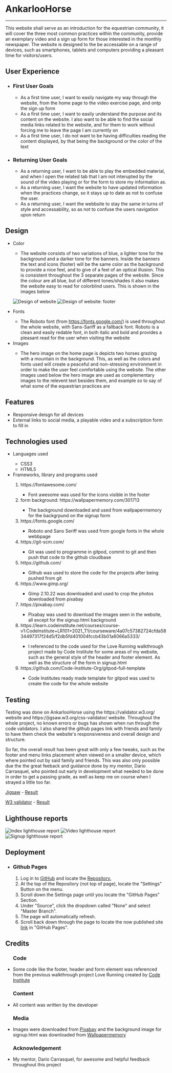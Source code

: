 <h1>  AnkarlooHorse </h1> 
<hr>
    <p>
        This website shall serve as an introduction for the equestrian community, it will cover the three most common practices 
        within the community, provide an exemplary video and a sign up form for those interested in the monthly newspaper. The website is designed to the be accessable on a range of devices, such as smartphones, tablets and computers providing a pleasant time for visitors/users.
    </p>

<h2> User Experience </h2>
        <ul>
            <li><h3>First User Goals</h3></li>
                <ul>
                    <li>As a first time user, I want to easily navigate my way through the website, from the home 
                    page to the video exercise page, and ontp the sign up form</li>
                    <li>As a first time user, I want to easily understand the purpose and its content on the website. I also want to be able to find the social media links related to the website, and for them to work without forcing me to leave the page I am currently on</li>
                    <li>As a first time user, I do not want to be having difficulties reading the content displayed, by that being the background or the color of the text</li>
                </ul>
            <li><h3>Returning User Goals</h3></li>
                <ul>
                    <li>As a returning user, I want to be able to play the embedded material, and when I open the related tab that I am not interupted by the sound of the video playing or for the form to store my information as.</li>
                    <li>As a returning user, I want the website to have updated information when the practices change, so it stays up to date as not to confuse the user.</li>
                    <li>As a returning user, I want the webbsite to stay the same in turns of style and accessability, so as not to confuse the users navigation upon return</li>
                </ul>
        </ul>

<h2> Design </h2>
    <ul>
        <li> Color </li>
            <ul>
                <li> The website consists of two variations of blue, a lighter tone for the background and a darker tone for the
                banners. Inside the banners the text and icons (footer) will be the same color as the background to provide a nice feel, and to give of a feel of an optical illusion. This is consistent throughout the 3 separate pages of the website. Since the colour are all blue, but of different tones/shades it also makes the website easy to read for colorblind users. This is shown in the images below</li>
            </ul>

![Design of website](/assets/screenshots/cimp1-index1.png "index design photo")
![Design of website: footer](/assets/screenshots/cimp1-index3.png "Footer and banner design")
        <li> Fonts </li>
            <ul>
                <li> The Roboto font (from https://fonts.google.com/) is used throughout the whole website, with Sans-Sariff as a fallback font. Roboto is a clean and easily redable font, in both italic and bold and provides a pleasant read for the user when visiting the website</li>
            </ul>
        <li> Images </li>
            <ul>
                <li> The hero image on the home page is depicts two horses grazing with a mountain in the background. This, as well as the colors and fonts used will create a peaceful and non-stressing environment in order to make the user feel comfortable using the website. The other images used below the hero image are used as complementary images to the relevent text besides them, and example so to say of what some of the equestrian practices are</li>
            </ul>
    </ul>

<h2> Features </h2>
    <ul>
        <li> Responsive deisgn for all devices </li>
        <li> External links to social media, a playable video and a subscription form to fill in </li>
    </ul>

<h2> Technologies used </h2>
    <ul>
        <li> Languages used </li>
            <ul>
                <li> CSS3 </li>
                <li> HTML5 </li>
            </ul>
        <li> Frameworks, library and programs used </li>
            <ol>
                <li> https://fontawesome.com/ </li>
                    <ul>
                        <li> Font awesome was used for the icons visible in the footer </li>
                    </ul>
                <li> form background: https://wallpapermemory.com/301713 </li>
                    <ul>
                        <li> The background downloaded and used from wallpapermemory for the backgrpund on the signup form </li>
                    </ul>
                <li> https://fonts.google.com/ </li>
                    <ul>
                        <li> Roboto and Sans Seriff was used from google fonts in the whole webbpage </li>
                    </ul>
                <li> https://git-scm.com/ </li>
                    <ul>
                        <li> Git was used to programme in gitpod, commit to git and then push that code to the github cloudbase </li>
                    </ul>
                <li> https://github.com/ </li>
                    <ul>
                        <li> Github was used to store the code for the projects after being pushed from git </li>
                    </ul>
                <li> https://www.gimp.org/</li>
                    <ul>
                        <li> Gimp 2.10.22 was downloaded and used to crop the photos downloaded from pixabay </li>
                    </ul>
                <li> https://pixabay.com/ </li>
                    <ul>
                        <li> Pixabay was used to download the images seen in the website, all except for the signup.html background </li>
                    </ul>
                <li> https://learn.codeinstitute.net/courses/course-v1:CodeInstitute+LR101+2021_T1/courseware/4a07c57382724cfda5834497317f24d5/f2db5fd401004fccb43b01a6066a5333/ </li>
                    <ul>
                        <li> I referenced to the code used for the Love Running walkthrough project made by Code Institute for some areas of my website, such as the general style of the header and footer element. As well as the structure of the form in signup.html </li>
                    </ul>
                <li> https://github.com/Code-Institute-Org/gitpod-full-template </li>
                    <ul>
                        <li> Code Institutes ready made template for gitpod was used to create the code for the whole website </li>
                    </ul>
            </ol>
    </ul>

<h2> Testing </h2>
    <p>
        Testing was done on AnkarlooHorse using the https://validator.w3.org/ website and https://jigsaw.w3.org/css-validator/ website. Throughout the whole project, no known errors or bugs has shown when run through the code validators. I also shared the github pages link with friends and family to have them check the website's responsiveness and overall design and structure.
        <p>
        So far, the overall result has been great with only a few tweaks, such as the footer and menu links placement when viewed on a smaller device, which where pointed out by said family and friends. This was also only possible due the the great feeback and guidance done by my mentor, Dario Carrasquel, who pointed out early in development what needed to be done in order to get a passing grade, as well as keep me on course when I strayed a little too far.
        </p>
    </p>

<p> <a href="https://jigsaw.w3.org/css-validator/">Jigsaw</a> - <a href="      https://jigsaw.w3.org/css-validator/validator?uri=https%3A%2F%2Febbastrandholm.github.io%2Fmilestone-project-1%2F&profile=css3svg&usermedium=all&warning=1&vextwarning=&lang=sv">Result</a>
</p>

<p> <a href="https://validator.w3.org/">W3 validator</a>  - <a href="https://validator.w3.org/nu/?doc=https%3A%2F%2Febbastrandholm.github.io%2Fmilestone-project-1%2F">Result</a>
</p>

<h2> Lighthouse reports </h2>

![Index lighthouse report](/assets/screenshots/cimp1-index-lighthouse.png "Index Lighthouse")
![Video lighthouse report](/assets/screenshots/cimp1-video-lighthouse.png "Video lighthouse")
![Signup lighthouse report](/assets/screenshots/cimp1-signup-lighthouse.png "Signup lighthouse")

<h2> Deployment </h2>
    <ul>
        <li><h3>Github Pages</h3></li>
            <ol>
                <li>Log in to <a href="https://github.com/EbbaStrandholm">GitHub</a> and locate the <a href="https://github.com/EbbaStrandholm/milestone-project-1">Repository.</a></li>
                <li>At the top of the Repository (not top of page), locate the "Settings" Button on the menu. </li>
                <li>Scroll down the Settings page until you locate the "GitHub Pages" Section.</li>
                <li>Under "Source", click the dropdown called "None" and select "Master Branch".</li>
                <li>The page will automatically refresh.</li>
                <li>Scroll back down through the page to locate the now published site <a href="https://ebbastrandholm.github.io/milestone-project-1/">link</a> in "GitHub Pages".</li>
            </ol>
    </ul>

<h2> Credits </h2>
    <ul>
        <h3> Code </h3>
        <li> Some code like the footer, header and form element was referenced from the previous walkthrough project Love Running created by <a href="https://learn.codeinstitute.net/dashboard">Code Institute</a> </li>
    </ul>
    <ul>
        <h3> Content </h3>
        <li> All content was written by the developer </li>
    </ul>
    <ul>
        <h3> Media </h3>
        <li> Images were downloaded from <a href="https://pixabay.com/">Pixabay</a> and the background image for signup.html was downloaded from <a href="https://wallpapermemory.com/301713">Wallpapermemory</a> </li>
    </ul>
    <ul>
        <h3> Acknowledgement </h3>
        <li> My mentor, Dario Carrasquel, for awesome and helpful feedback throughout this project </li>
    </ul>